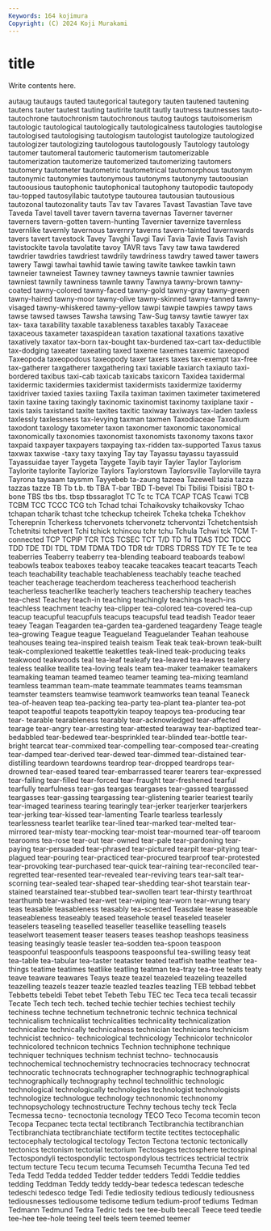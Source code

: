 ```yaml
---
Keywords: 164 kojimura
Copyright: (C) 2024 Koji Murakami
---
```


# title

Write contents here.



autaug tautaugs tauted
tautegorical tautegory tauten tautened tautening tautens tauter tautest tauting tautirite
tautit tautly tautness tautnesses tauto- tautochrone tautochronism tautochronous tautog tautogs
tautoisomerism tautologic tautological tautologically tautologicalness tautologies tautologise tautologised tautologising tautologism
tautologist tautologize tautologized tautologizer tautologizing tautologous tautologously Tautology tautology tautomer
tautomeral tautomeric tautomerism tautomerizable tautomerization tautomerize tautomerized tautomerizing tautomers tautomery
tautometer tautometric tautometrical tautomorphous tautonym tautonymic tautonymies tautonymous tautonyms tautonymy
tautoousian tautoousious tautophonic tautophonical tautophony tautopodic tautopody tau-topped tautosyllabic tautotype
tautourea tautousian tautousious tautozonal tautozonality tauts Tav tav Tavares Tavast
Tavastian Tave tave Taveda Tavel tavell taver tavern taverna tavernas
Taverner taverner taverners tavern-gotten tavern-hunting Tavernier tavernize tavernless tavernlike tavernly
tavernous tavernry taverns tavern-tainted tavernwards tavers tavert tavestock Tavey Tavghi
Tavgi Tavi Tavia Tavie Tavis Tavish tavistockite tavola tavolatite tavoy
TAVR tavs Tavy taw tawa tawdered tawdrier tawdries tawdriest tawdrily
tawdriness tawdry tawed tawer tawers tawery Tawgi tawhai tawhid tawie
tawing tawite tawkee tawkin tawn tawneier tawneiest Tawney tawney tawneys
tawnie tawnier tawnies tawniest tawnily tawniness tawnle tawny Tawnya tawny-brown
tawny-coated tawny-colored tawny-faced tawny-gold tawny-gray tawny-green tawny-haired tawny-moor tawny-olive tawny-skinned
tawny-tanned tawny-visaged tawny-whiskered tawny-yellow tawpi tawpie tawpies tawpy taws tawse
tawsed tawses Tawsha tawsing Taw-Sug tawsy tawtie tawyer tax tax-
taxa taxability taxable taxableness taxables taxably Taxaceae taxaceous taxameter taxaspidean
taxation taxational taxations taxative taxatively taxator tax-born tax-bought tax-burdened tax-cart
tax-deductible tax-dodging taxeater taxeating taxed taxeme taxemes taxemic taxeopod Taxeopoda
taxeopodous taxeopody taxer taxers taxes tax-exempt tax-free tax-gatherer taxgatherer taxgathering
taxi taxiable taxiarch taxiauto taxi-bordered taxibus taxi-cab taxicab taxicabs taxicorn
Taxidea taxidermal taxidermic taxidermies taxidermist taxidermists taxidermize taxidermy taxidriver taxied
taxies taxiing Taxila taximan taximen taximeter taximetered taxin taxine taxing
taxingly taxinomic taxinomist taxinomy taxiplane taxir -taxis taxis taxistand taxite
taxites taxitic taxiway taxiways tax-laden taxless taxlessly taxlessness tax-levying taxman
taxmen Taxodiaceae Taxodium taxodont taxology taxometer taxon taxonomer taxonomic taxonomical
taxonomically taxonomies taxonomist taxonomists taxonomy taxons taxor taxpaid taxpayer taxpayers
taxpaying tax-ridden tax-supported Taxus taxus taxwax taxwise -taxy taxy taxying
Tay tay Tayassu tayassu tayassuid Tayassuidae tayer Taygeta Taygete Tayib
tayir Tayler Taylor Taylorism Taylorite taylorite Taylorize Taylors Taylorstown Taylorsville
Taylorville tayra Tayrona taysaam taysmm Tayyebeb ta-zaung tazeea Tazewell tazia
tazza tazzas tazze TB Tb t.b. tb TBA T-bar TBD
T-bevel Tbi Tbilisi Tbisisi TBO t-bone TBS tbs tbs. tbsp
tbssaraglot TC Tc tc TCA TCAP TCAS Tcawi TCB TCBM
TCC TCCC TCG tch Tchad tchai Tchaikovsky tchaikovsky Tchao tchapan
tcharik tchast tche tcheckup tcheirek Tcheka tcheka Tchekhov Tcherepnin Tcherkess
tchervonets tchervonetz tchervontzi Tchetchentsish Tchetnitsi tchetvert Tchi tchick tchincou tchr
tchu Tchula Tchwi tck TCM T-connected TCP TCPIP TCR TCS
TCSEC TCT T/D TD Td TDAS TDC TDCC TDD TDE
TDI TDL TDM TDMA TDO TDR tdr TDRS TDRSS TDY
TE Te te tea teaberries Teaberry teaberry tea-blending teaboard teaboards
teabowl teabowls teabox teaboxes teaboy teacake teacakes teacart teacarts Teach
teach teachability teachable teachableness teachably teache teached teacher teacherage teacherdom
teacheress teacherhood teacherish teacherless teacherlike teacherly teachers teachership teachery teaches
tea-chest Teachey teach-in teaching teachingly teachings teach-ins teachless teachment teachy
tea-clipper tea-colored tea-covered tea-cup teacup teacupful teacupfuls teacups teacupsful tead
teadish Teador teaer teaey Teagan Teagarden tea-garden tea-gardened teagardeny Teage
teagle tea-growing Teague teague Teagueland Teaguelander Teahan teahouse teahouses teaing
tea-inspired teaish teaism Teak teak teak-brown teak-built teak-complexioned teakettle teakettles
teak-lined teak-producing teaks teakwood teakwoods teal tea-leaf tealeafy tea-leaved tea-leaves
tealery tealess tealike teallite tea-loving teals team tea-maker teamaker teamakers
teamaking teaman teamed teameo teamer teaming tea-mixing teamland teamless teamman
team-mate teammate teammates teams teamsman teamster teamsters teamwise teamwork teamworks
tean teanal Teaneck tea-of-heaven teap tea-packing tea-party tea-plant tea-planter tea-pot
teapot teapotful teapots teapottykin teapoy teapoys tea-producing tear tear- tearable
tearableness tearably tear-acknowledged tear-affected tearage tear-angry tear-arresting tear-attested tearaway tear-baptized
tear-bedabbled tear-bedewed tear-besprinkled tear-blinded tear-bottle tear-bright tearcat tear-commixed tear-compelling tear-composed
tear-creating tear-damped tear-derived tear-dewed tear-dimmed tear-distained tear-distilling teardown teardowns teardrop
tear-dropped teardrops tear-drowned tear-eased teared tear-embarrassed tearer tearers tear-expressed tear-falling
tear-filled tear-forced tear-fraught tear-freshened tearful tearfully tearfulness tear-gas teargas teargases
tear-gassed teargassed teargasses tear-gassing teargassing tear-glistening tearier teariest tearily tear-imaged
teariness tearing tearingly tear-jerker tearjerker tearjerkers tear-jerking tear-kissed tear-lamenting Tearle
tearless tearlessly tearlessness tearlet tearlike tear-lined tear-marked tear-melted tear-mirrored tear-misty
tear-mocking tear-moist tear-mourned tear-off tearoom tearooms tea-rose tear-out tear-owned tear-pale
tear-pardoning tear-paying tear-persuaded tear-phrased tear-pictured tearpit tear-pitying tear-plagued tear-pouring tear-practiced
tear-procured tearproof tear-protested tear-provoking tear-purchased tear-quick tear-raining tear-reconciled tear-regretted tear-resented
tear-revealed tear-reviving tears tear-salt tear-scorning tear-sealed tear-shaped tear-shedding tear-shot tearstain
tear-stained tearstained tear-stubbed tear-swollen teart tear-thirsty tearthroat tearthumb tear-washed tear-wet
tear-wiping tear-worn tear-wrung teary teas teasable teasableness teasably tea-scented Teasdale
tease teaseable teaseableness teaseably teased teasehole teasel teaseled teaseler teaselers
teaseling teaselled teaseller teasellike teaselling teasels teaselwort teasement teaser teasers
teases teashop teashops teasiness teasing teasingly teasle teasler tea-sodden tea-spoon
teaspoon teaspoonful teaspoonfuls teaspoons teaspoonsful tea-swilling teasy teat tea-table tea-tabular
tea-taster teataster teated teatfish teathe teather tea-things teatime teatimes teatlike
teatling teatman tea-tray tea-tree teats teaty teave teaware teawares Teays
teaze teazel teazeled teazeling teazelled teazelling teazels teazer teazle teazled
teazles teazling TEB tebbad tebbet Tebbetts tebeldi Tebet tebet Tebeth
Tebu TEC tec Teca teca tecali tecassir Tecate Tech tech
tech. teched techie techier techies techiest techily techiness techne technetium
technetronic technic technica technical technicalism technicalist technicalities technicality technicalization technicalize
technically technicalness technician technicians technicism technicist technico- technicological technicology Technicolor
technicolor technicolored technicon technics Technion techniphone technique techniquer techniques technism
technist techno- technocausis technochemical technochemistry technocracies technocracy technocrat technocratic technocrats
technographer technographic technographical technographically technography technol technolithic technologic technological technologically
technologies technologist technologists technologize technologue technology technonomic technonomy technopsychology technostructure
Techny techous techy teck Tecla Tecmessa tecno- tecnoctonia tecnology TECO
Teco Tecoma tecomin tecon Tecopa Tecpanec tecta tectal tectibranch Tectibranchia
tectibranchian Tectibranchiata tectibranchiate tectiform tectite tectites tectocephalic tectocephaly tectological tectology
Tecton Tectona tectonic tectonically tectonics tectonism tectorial tectorium Tectosages tectosphere
tectospinal Tectospondyli tectospondylic tectospondylous tectrices tectricial tectrix tectum tecture Tecu
tecum tecuma Tecumseh Tecumtha Tecuna Ted ted Teda Tedd Tedda
tedded Tedder tedder tedders Teddi Teddie teddies tedding Teddman Teddy
teddy teddy-bear tedesca tedescan tedesche tedeschi tedesco tedge Tedi Tedie
tediosity tedious tediously tediousness tediousnesses tediousome tedisome tedium tedium-proof tediums
Tedman Tedmann Tedmund Tedra Tedric teds tee tee-bulb teecall Teece
teed teedle tee-hee tee-hole teeing teel teels teem teemed teemer
